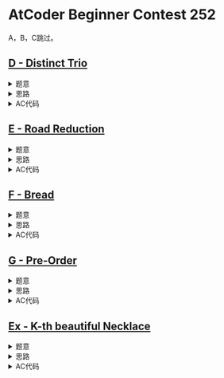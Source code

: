 # AtCoder Beginner Contest 252

A，B，C跳过。

## [D - Distinct Trio](https://atcoder.jp/contests/abc252/tasks/abc252_d)

<details>
<summary>题意</summary>

求满足$i < j < k$且$a_i,a_j,a_k$这3个数两两互不相等的$(i, j, k)$的数量。

$n \le 2 \times 10^5$。

</details>

<details>
<summary>思路</summary>

正着不好算，逆向思考一下就行。

</details>

<details>
<summary>AC代码</summary>

```cpp
// Problem: D - Distinct Trio
// Contest: AtCoder - AtCoder Beginner Contest 252
// URL: https://atcoder.jp/contests/abc252/tasks/abc252_d
// Memory Limit: 1024 MB
// Time Limit: 2000 ms
//
// Powered by CP Editor (https://cpeditor.org)

#include <bits/stdc++.h>

#define CPPIO std::ios::sync_with_stdio(false), std::cin.tie(0), std::cout.tie(0);
#ifdef BACKLIGHT
#include "debug.h"
#else
#define logd(...) ;
#endif

using i64 = int64_t;
using u64 = uint64_t;

void solve_case(int Case);

int main(int argc, char* argv[]) {
  CPPIO;
  int T = 1;
  // std::cin >> T;
  for (int t = 1; t <= T; ++t) {
    solve_case(t);
  }
  return 0;
}

void solve_case(int Case) {
  int n;
  std::cin >> n;

  std::map<int, int> cnt;
  for (int i = 0; i < n; ++i) {
    int x;
    std::cin >> x;
    ++cnt[x];
  }

  i64 ans = i64(1) * n * (n - 1) / 2 * (n - 2) / 3;
  for (auto [_, c] : cnt) {
    if (c >= 3) {
      ans = ans - i64(1) * c * (c - 1) / 2 * (c - 2) / 3;
    }
    if (c >= 2) {
      ans = ans - i64(1) * c * (c - 1) / 2 * (n - c);
    }
  }
  std::cout << ans << "\n";
}

```

</details>

## [E - Road Reduction](https://atcoder.jp/contests/abc252/tasks/abc252_e)

<details>
<summary>题意</summary>

给一张$n$个点$m$条边的无向图，现在只能保留$n - 1$条边，需要使得图保持连通且使$\sum_{i = 2}^n d_i$最小，其中$d_i$表示$1$到$i$的简单路径长度。

问应该保留哪些边？

$n, m \le 2 \times 10^5$。

</details>

<details>
<summary>思路</summary>

一眼最短路树，跑遍dijkstra就行了。

</details>

<details>
<summary>AC代码</summary>

```cpp
// Problem: E - Road Reduction
// Contest: AtCoder - AtCoder Beginner Contest 252
// URL: https://atcoder.jp/contests/abc252/tasks/abc252_e
// Memory Limit: 1024 MB
// Time Limit: 2000 ms
//
// Powered by CP Editor (https://cpeditor.org)

#include <bits/stdc++.h>

#define CPPIO std::ios::sync_with_stdio(false), std::cin.tie(0), std::cout.tie(0);
#ifdef BACKLIGHT
#include "debug.h"
#else
#define logd(...) ;
#endif

using i64 = int64_t;
using u64 = uint64_t;

void solve_case(int Case);

int main(int argc, char* argv[]) {
  CPPIO;
  int T = 1;
  // std::cin >> T;
  for (int t = 1; t <= T; ++t) {
    solve_case(t);
  }
  return 0;
}

struct Edge {
  int v;
  int w;
  int eid;
  Edge() {}
  Edge(int _v, int _w, int _eid) : v(_v), w(_w), eid(_eid) {}
};

struct Node {
  int u;
  i64 c;
  Node() {}
  Node(int _u, i64 _c) : u(_u), c(_c) {}
  bool operator<(const Node& nd) const { return c > nd.c; }
};

void solve_case(int Case) {
  int n, m;
  std::cin >> n >> m;

  std::vector<std::vector<Edge>> g(n);
  for (int i = 0; i < m; ++i) {
    int u, v, w;
    std::cin >> u >> v >> w;
    --u, --v;
    g[u].push_back(Edge(v, w, i));
    g[v].push_back(Edge(u, w, i));
  }

  std::vector<i64> dis(n, INT64_MAX);
  std::vector<bool> vis(n, false);
  std::vector<int> use(n, -1);

  std::priority_queue<Node> q;
  dis[0] = 0;
  q.push(Node(0, dis[0]));
  while (!q.empty()) {
    auto [u, c] = q.top();
    q.pop();

    if (vis[u])
      continue;
    vis[u] = true;

    for (auto [v, w, eid] : g[u]) {
      if (dis[v] > c + w) {
        dis[v] = c + w;
        use[v] = eid;
        q.push(Node(v, dis[v]));
      }
    }
  }

  for (int i = 1; i < n; ++i) {
    std::cout << use[i] + 1 << " \n"[i + 1 == n];
  }
}

```

</details>

## [F - Bread](https://atcoder.jp/contests/abc252/tasks/abc252_f)

<details>
<summary>题意</summary>

给一条长度为$L$的绳子。

每次可以选择一条长度为$K$的绳子，以$K$的代价将其分成两段，每段的长度需要是整数。

需要得到$n$条绳子分给$n$个人，第$i$个人得到的绳子长度为$a_i$，可以有绳子剩下来，问最小代价。

$n \le 2 \times 10^5，1 \le a_i \le 10^9, \sum_i a_i \le L \le 10^15$。

</details>

<details>
<summary>思路</summary>

如果$L = \sum_i a_i$，那就是构成huffman树的做法最优。

现在可能会多出来一些绳子，可以证明只多出一段的时候代价是最小的，所以就在$a_1, a_2, \dots, a_n$的基础上，再加一段$L - \sum_i a_i$，然后跑huffman树。

</details>

<details>
<summary>AC代码</summary>

```cpp
// Problem: F - Bread
// Contest: AtCoder - AtCoder Beginner Contest 252
// URL: https://atcoder.jp/contests/abc252/tasks/abc252_f
// Memory Limit: 1024 MB
// Time Limit: 2000 ms
//
// Powered by CP Editor (https://cpeditor.org)

#include <bits/stdc++.h>

#define CPPIO std::ios::sync_with_stdio(false), std::cin.tie(0), std::cout.tie(0);
#ifdef BACKLIGHT
#include "debug.h"
#else
#define logd(...) ;
#endif

using i64 = int64_t;
using u64 = uint64_t;

void solve_case(int Case);

int main(int argc, char* argv[]) {
  CPPIO;
  int T = 1;
  // std::cin >> T;
  for (int t = 1; t <= T; ++t) {
    solve_case(t);
  }
  return 0;
}

void solve_case(int Case) {
  int n;
  i64 l;
  std::cin >> n >> l;

  std::priority_queue<i64, std::vector<i64>, std::greater<i64>> q;
  i64 z = 0;
  for (int i = 0; i < n; ++i) {
    int x;
    std::cin >> x;
    q.push(x);
    z += x;
  }
  if (z < l)
    q.push(l - z);

  i64 ans = 0;
  while (q.size() > 1) {
    i64 x = q.top();
    q.pop();
    i64 y = q.top();
    q.pop();

    ans += x + y;
    q.push(x + y);
  }
  std::cout << ans << "\n";
}

```

</details>

## [G - Pre-Order](https://atcoder.jp/contests/abc252/tasks/abc252_g)

<details>
<summary>题意</summary>

给出一颗树的先序遍历，一个节点的多个子节点按从小到大的优先级遍历，问对应这个先序遍历的树有多少种。

树种节点个数至多为$500$。

</details>

<details>
<summary>思路</summary>

区间DP。

假设$dp_{l, r}$表示：以$?$为根，先序遍历为$?\ a_l\ a_{l + 1} \dots\ a_{r - 1}$的树的种类，其中$?$为一个虚拟节点。

可以把$l$替换到$?$的位置，所以$dp_{l + 1, r}$也可以表示以$l$为根，先序遍历为$a_l a_{l + 1}, \dots, a_{r-1}$的树的种类。类似地有答案为$dp_{2, n + 1}$。

对于$dp_{l, r}$，要么$?$只有一个子节点为$l$，要么$?$还包含其他子节点，由于遍历的优先级，下一个子节点$k$必须满足$a_l < a_k$。

$$
dp_{l, r} = 
\left\{
    \begin{align*}
    &1 & r - l \le 1\\
    & dp_{l + 1, r} + \sum_{\substack{l + 1 \le k < r\\a_l < a_k}} dp_{l + 1, k} \times dp_{k, r} & \text{ohterwise}
    \end{align*}
\right.
$$

</details>

<details>
<summary>AC代码</summary>

```cpp
// Problem: G - Pre-Order
// Contest: AtCoder - AtCoder Beginner Contest 252
// URL: https://atcoder.jp/contests/abc252/tasks/abc252_g
// Memory Limit: 1024 MB
// Time Limit: 2000 ms
//
// Powered by CP Editor (https://cpeditor.org)

#include <bits/stdc++.h>

#define CPPIO std::ios::sync_with_stdio(false), std::cin.tie(0), std::cout.tie(0);
#ifdef BACKLIGHT
#include "debug.h"
#else
#define logd(...) ;
#endif

using i64 = int64_t;
using u64 = uint64_t;

void solve_case(int Case);

int main(int argc, char* argv[]) {
  CPPIO;
  int T = 1;
  // std::cin >> T;
  for (int t = 1; t <= T; ++t) {
    solve_case(t);
  }
  return 0;
}

const int mod = 998244353;
void solve_case(int Case) {
  int n;
  std::cin >> n;

  std::vector<int> a(n + 1);
  for (int i = 1; i <= n; ++i)
    std::cin >> a[i];

  std::vector<std::vector<int>> dp(n + 2, std::vector<int>(n + 2));
  for (int l = n + 1; l >= 2; --l) {
    for (int r = l; r <= n + 1; ++r) {
      if (l == r)
        dp[l][r] = 1;
      else {
        dp[l][r] = dp[l + 1][r];
        for (int k = l + 1; k + 1 <= r; ++k) {
          if (a[l] < a[k])
            dp[l][r] = (dp[l][r] + i64(1) * dp[l + 1][k] * dp[k][r] % mod) % mod;
        }
      }
    }
  }
  logd(dp);
  std::cout << dp[2][n + 1] << "\n";
}

```

</details>

## [Ex - K-th beautiful Necklace](https://atcoder.jp/contests/abc252/tasks/abc252_h)

<details>
<summary>题意</summary>

给$n$个宝石，第$i$珍珠颜色为$c_i$，价值为$v_i$，可以每种颜色的珍珠选一个构成一条项链，项链的权值为每颗珍珠权值的异或和。

求可能组出来的所有项链中，第$k$大的项链权值。

$n \le 70, v_i < 2^60, k \le 10^18$，颜色数目不超过$n$。

</details>

<details>
<summary>思路</summary>

**观察**： 项链的种类不会超过$3^{\frac{n}{3}}$种。
**证明**：假设颜色为$c$的珍珠有$n_c$颗。尝试构造$n_c$使得$\sum_c n_c = N$且$\prod_c n_c$最大化。
- $n_c = 1$，假设有另外一种颜色$c^\prime$，$n_c \times n_{c^\prime} \le n_c + n_{c^\prime}$，则$c$可以和$c^\prime$合并得到更多的项链种类。
- $n_c = 2$，由于$2^3 \le 3^2$，3个2可以合并成两个3从而得到更多的项链种类。
- $n_c \ge 4$，由于$2(n_c - 2) \ge n_c$,可以将$n_c$拆成$2$和$n_c - 2$从而获得更更多项链种类。
  
由此最差情况下$n_c \in {2, 3}$且至多只有两个$2$，至多有$O(3^{\frac{n}{3}})$种项链。

然后可以将珍珠对半分，然后两边分别枚举出$O(3^{\frac{n}{6}})$种项链，分别记为集合$A$和$B$，再由异或运算的结合律，合并两边的结果，从而得出答案。

可以将$B$中的数存进01-trie，这样每个$A_i$就可以通过01-trie实现$O(\log V)$查询$A_i \oplus B_j > x$的$j$的数量，再通过二分（从高位开始枚举每一位是0还是1）实现$O(3^{\frac{n}{6}} \log^2 V)$的做法。这个复杂度还是不够优秀。

可以将插入和查询按照位拆分成多步，用一个数组记录上一步的结果，在上一步的基础上推出下一步，这样就查询的时候就不用每次都从trie的根开始往下走，每个$A_i$就可以实现$O(1)$查询$A_i \oplus B_j > x$的$j$的数量，时间复杂度为$O(3^{\frac{n}{6}} \log V)$。

</details>

<details>
<summary>AC代码</summary>

```cpp
// Problem: Ex - K-th beautiful Necklace
// Contest: AtCoder - AtCoder Beginner Contest 252
// URL: https://atcoder.jp/contests/abc252/tasks/abc252_h
// Memory Limit: 1024 MB
// Time Limit: 2000 ms
//
// Powered by CP Editor (https://cpeditor.org)

#include <bits/stdc++.h>

#define CPPIO std::ios::sync_with_stdio(false), std::cin.tie(0), std::cout.tie(0);
#ifdef BACKLIGHT
#include "debug.h"
#else
#define logd(...) ;
#endif

using i64 = int64_t;
using u64 = uint64_t;

void solve_case(int Case);

int main(int argc, char* argv[]) {
  CPPIO;
  int T = 1;
  // std::cin >> T;
  for (int t = 1; t <= T; ++t) {
    solve_case(t);
  }
  return 0;
}

struct Node {
  Node* child[2];
  int count;
};

void solve_case(int Case) {
  int n, c;
  i64 k;
  std::cin >> n >> c >> k;

  std::vector<std::vector<i64>> cc(c);
  for (int i = 0; i < n; ++i) {
    int x;
    i64 y;
    std::cin >> x >> y;
    --x;
    cc[x].push_back(y);
  }

  std::function<void(int, int, i64, std::vector<i64>&)> gen = [&](int p, int t, i64 x,
                                                                  std::vector<i64>& A) -> void {
    if (p == t) {
      A.push_back(x);
      return;
    }
    for (i64 v : cc[p]) {
      gen(p + 1, t, x ^ v, A);
    }
  };

  int d = c / 2;
  std::vector<i64> A, B;
  gen(0, d + 1, 0, A);
  gen(d + 1, c, 0, B);

  Node* null = new Node;
  null->child[0] = null->child[1] = null;
  null->count = 0;

  Node* root = new Node;
  root->child[0] = root->child[1] = null;
  root->count = B.size();

  std::vector<Node*> pa(A.size(), root), pb(B.size(), root);

  i64 ans = 0;
  for (i64 w = 59; w >= 0; --w) {
    for (int i = 0; i < (int)B.size(); ++i) {
      int c = (B[i] >> w) & 1;
      if (pb[i]->child[c] == null) {
        Node* new_node = new Node;
        new_node->child[0] = new_node->child[1] = null;
        new_node->count = 0;
        pb[i]->child[c] = new_node;
      }
      pb[i] = pb[i]->child[c];
      ++pb[i]->count;
    }

    i64 gt = 0;
    for (int i = 0; i < (int)A.size(); ++i) {
      int c = (A[i] >> w) & 1;
      gt = gt + (pa[i]->child[c ^ 1]->count);
    }

    if (gt < k) {
      // ans + 0
      k -= gt;

      for (int i = 0; i < (int)A.size(); ++i) {
        int c = (A[i] >> w) & 1;
        pa[i] = pa[i]->child[c];
      }
    } else {
      // ans + 1
      ans = ans | (i64(1) << w);
      for (int i = 0; i < (int)A.size(); ++i) {
        int c = (A[i] >> w) & 1;
        pa[i] = pa[i]->child[c ^ 1];
      }
    }
    logd(k);
  }
  std::cout << ans << "\n";
}

```

</details>